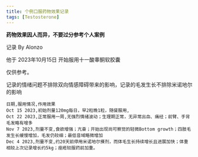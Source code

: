 ```yaml
---
title: 个例口服药物效果记录
tags: [Testosterone]
---
```


**药物效果因人而异，不要过分参考个人案例**

记录 By Alonzo

他于 2023年10月15日 开始服用十一酸睾酮软胶囊

仅供参考。

记录的情绪问题不排除双向情感障碍带来的影响，记录的毛发生长不排除米诺地尔的影响

```csv
日期,服用情况,作用效果
Oct 15 2023,初始剂量120mg每日，早2粒晚1粒，随餐服用,
Oct 22 2023,正常服用一周,无强烈情绪波动；生理期正常，无异常出血、痛经；前臂、手背毛发略有增多
Nov 7 2023,剂量不变,食欲增强；亢奋；开始出现尚可察觉的轻微Bottom growth；四肢毛发生长缓慢增加，毛发仍较细；最低音域略微增加
Dec 4 2023,剂量不变,约20天前停用米诺地尔搽剂，而体毛生长持续增长且进展加快；体重相较上次记录增长约5kg；痤疮较服药前加重。
```

